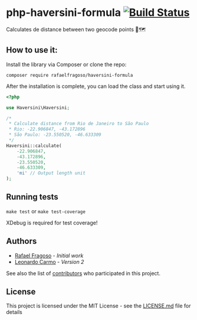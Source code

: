 # php-haversini-formula [![Build Status](https://travis-ci.org/orafaelfragoso/php-haversine-formula.svg?branch=master)](https://travis-ci.org/orafaelfragoso/php-haversine-formula)

Calculates de distance between two geocode points 📌🗺

## How to use it:

Install the library via Composer or clone the repo:

`composer require rafaelfragoso/haversini-formula`

After the installation is complete, you can load the class and start using it.

```php
<?php

use Haversini\Haversini;

/*
 * Calculate distance from Rio de Janeiro to São Paulo
 * Rio: -22.906847, -43.172896
 * São Paulo: -23.550520, -46.633309
 */
Haversini::calculate(
    -22.906847,
    -43.172896,
    -23.550520,
    -46.633309,
    'mi' // Output length unit
);
```

## Running tests

`make test` or `make test-coverage`

XDebug is required for test coverage!

## Authors

- [Rafael Fragoso](https://github.com/ofragoso) - *Initial work*
- [Leonardo Carmo](https://github.com/leocarmo) - *Version 2*

See also the list of [contributors](https://github.com/orafaelfragoso/php-haversine-formula/graphs/contributors) who participated in this project.

## License

This project is licensed under the MIT License - see the [LICENSE.md](LICENSE.md) file for details
